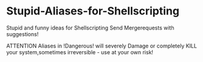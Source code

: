 # Stupid-Aliases-for-Shellscripting

Stupid and funny ideas for Shellscripting
Send Mergerequests with suggestions!

ATTENTION
Aliases in !Dangerous! will severely Damage or completely KILL your system,sometimes irreversible - use at your own risk!
